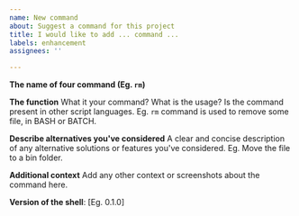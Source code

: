 ```yaml
---
name: New command
about: Suggest a command for this project
title: I would like to add ... command ...
labels: enhancement
assignees: ''

---
```


**The name of four command (Eg. `rm`)**

**The function**
What it your command? What is the usage? Is the command present in other
script languages.
Eg. `rm` command is used to remove some file, in BASH or BATCH.

**Describe alternatives you've considered**
A clear and concise description of any alternative solutions or
features you've considered.
Eg. Move the file to a bin folder.

**Additional context**
Add any other context or screenshots about the command here.

**Version of the shell**: [Eg. 0.1.0]
